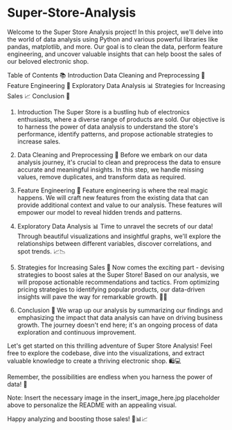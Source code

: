 # Super-Store-Analysis

Welcome to the Super Store Analysis project! In this project, we'll delve into the world of data analysis using Python and various powerful libraries like pandas, matplotlib, and more. Our goal is to clean the data, perform feature engineering, and uncover valuable insights that can help boost the sales of our beloved electronic shop.

Table of Contents 📚
Introduction
Data Cleaning and Preprocessing 🧹
Feature Engineering 🔧
Exploratory Data Analysis 📊
Strategies for Increasing Sales 📈
Conclusion 🏁
1. Introduction
The Super Store is a bustling hub of electronics enthusiasts, where a diverse range of products are sold. Our objective is to harness the power of data analysis to understand the store's performance, identify patterns, and propose actionable strategies to increase sales.

2. Data Cleaning and Preprocessing 🧹
Before we embark on our data analysis journey, it's crucial to clean and preprocess the data to ensure accurate and meaningful insights. In this step, we handle missing values, remove duplicates, and transform data as required.

3. Feature Engineering 🔧
Feature engineering is where the real magic happens. We will craft new features from the existing data that can provide additional context and value to our analysis. These features will empower our model to reveal hidden trends and patterns.

4. Exploratory Data Analysis 📊
Time to unravel the secrets of our data! Through beautiful visualizations and insightful graphs, we'll explore the relationships between different variables, discover correlations, and spot trends. 📈📉

5. Strategies for Increasing Sales 🚀
Now comes the exciting part - devising strategies to boost sales at the Super Store! Based on our analysis, we will propose actionable recommendations and tactics. From optimizing pricing strategies to identifying popular products, our data-driven insights will pave the way for remarkable growth. 💸💡

6. Conclusion 🏁
We wrap up our analysis by summarizing our findings and emphasizing the impact that data analysis can have on driving business growth. The journey doesn't end here; it's an ongoing process of data exploration and continuous improvement.

Let's get started on this thrilling adventure of Super Store Analysis! Feel free to explore the codebase, dive into the visualizations, and extract valuable knowledge to create a thriving electronic shop. 🛍️💻

Remember, the possibilities are endless when you harness the power of data! 🌟

Note: Insert the necessary image in the insert_image_here.jpg placeholder above to personalize the README with an appealing visual.

Happy analyzing and boosting those sales! 🚀📊📈
